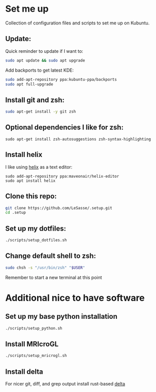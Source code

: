 # Set me up

Collection of configuration files and scripts to set me up on Kubuntu.

## Update:

Quick reminder to update if I want to:
```sh
sudo apt update && sudo apt upgrade
```
Add backports to get latest KDE:
```sh
sudo add-apt-repository ppa:kubuntu-ppa/backports
sudo apt full-upgrade
```
## Install git and zsh:
```sh
sudo apt-get install -y git zsh
```
## Optional dependencies I like for zsh:
```
sudo apt-get install zsh-autosuggestions zsh-syntax-highlighting
```
## Install helix
I like using [helix](https://helix-editor.com/) as a text editor:
```
sudo add-apt-repository ppa:maveonair/helix-editor
sudo apt install helix
```
## Clone this repo:
```sh
git clone https://github.com/LeSasse/.setup.git
cd .setup
```
## Set up my dotfiles:
```sh
./scripts/setup_dotfiles.sh 
```
## Change default shell to zsh:
```sh
sudo chsh -s "/usr/bin/zsh" "$USER"
```
Remember to start a new terminal at this point

# Additional nice to have software

## Set up my base python installation
```sh
./scripts/setup_python.sh
```
## Install MRIcroGL
```sh
./scripts/setup_mricrogl.sh
```
## Install delta
For nicer git, diff, and grep output install rust-based [delta](https://github.com/dandavison/delta)
